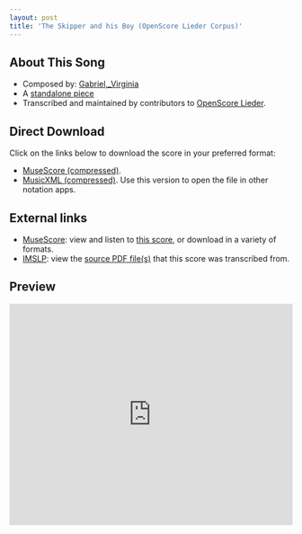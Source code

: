 ```yaml
---
layout: post
title: 'The Skipper and his Boy (OpenScore Lieder Corpus)'
---
```


## About This Song

- Composed by: [Gabriel,_Virginia](https://fourscoreandmore.org/openscore/lieder/Gabriel,_Virginia)
- A [standalone piece](https://fourscoreandmore.org/openscore/lieder/Gabriel,_Virginia/_)
- Transcribed and maintained by contributors to [OpenScore Lieder].

[OpenScore Lieder]: https://musescore.com/openscore-lieder-corpus

## Direct Download

Click on the links below to download the score in your preferred format:
- [MuseScore (compressed)](https://github.com/openscore/lieder/blob/main/scores/Gabriel,_Virginia/_/The_Skipper_and_his_Boy/lc6604146.mscz?raw=true).
- [MusicXML (compressed)](https://github.com/openscore/lieder/blob/main/scores/Gabriel,_Virginia/_/The_Skipper_and_his_Boy/lc6604146.mxl?raw=true). Use this version to open the file in other notation apps.

## External links

- [MuseScore]: view and listen to [this score][MuseScore], or download in a variety of formats.
- [IMSLP]: view the [source PDF file(s)][IMSLP] that this score was transcribed from.

[MuseScore]: https://musescore.com/score/6604146
[IMSLP]: https://imslp.org/wiki/Special:ReverseLookup/161329

## Preview

<iframe width="100%" height="394" src="https://musescore.com/openscore-lieder-corpus/scores/6604146/embed" frameborder="0" allowfullscreen allow="autoplay; fullscreen"></iframe>
